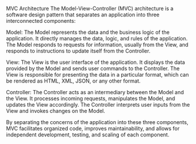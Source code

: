 MVC Architecture
The Model-View-Controller (MVC) architecture is a software design pattern that separates an application into three interconnected components:

Model: The Model represents the data and the business logic of the application. It directly manages the data, logic, and rules of the application. The Model responds to requests for information, usually from the View, and responds to instructions to update itself from the Controller.

View: The View is the user interface of the application. It displays the data provided by the Model and sends user commands to the Controller. The View is responsible for presenting the data in a particular format, which can be rendered as HTML, XML, JSON, or any other format.

Controller: The Controller acts as an intermediary between the Model and the View. It processes incoming requests, manipulates the Model, and updates the View accordingly. The Controller interprets user inputs from the View and invokes changes on the Model.

By separating the concerns of the application into these three components, MVC facilitates organized code, improves maintainability, and allows for independent development, testing, and scaling of each component.
